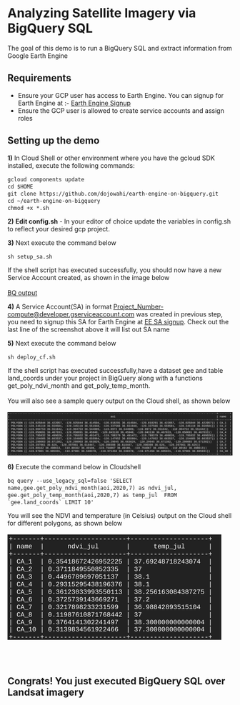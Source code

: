 # Analyzing Satellite Imagery via BigQuery SQL
The goal of this demo is to run a BigQuery SQL and extract information from Google Earth Engine

## Requirements
* Ensure your GCP user has access to Earth Engine. You can signup for Earth Engine at :- [Earth Engine Signup](https://signup.earthengine.google.com/)
* Ensure the GCP user is allowed to create service accounts and assign roles


## Setting up the demo
**1)** In Cloud Shell or other environment where you have the gcloud SDK installed, execute the following commands:
```console
gcloud components update 
cd $HOME
git clone https://github.com/dojowahi/earth-engine-on-bigquery.git
cd ~/earth-engine-on-bigquery
chmod +x *.sh
```

**2)** **Edit config.sh** - In your editor of choice update the variables in config.sh to reflect your desired gcp project.

**3)** Next execute the command below

```console
sh setup_sa.sh
```
If the shell script has executed successfully, you should now have a new Service Account created, as shown in the image below
<br/><br/>
[BQ output](/img/setup_sa.png)

**4)** A Service Account(SA) in format <Project_Number-compute@developer.gserviceaccount.com> was created in previous step, you need to signup this SA for Earth Engine at [EE SA signup](https://signup.earthengine.google.com/#!/service_accounts). Check out the last line of the screenshot above it will list out SA name


**5)** Next execute the command below

```console
sh deploy_cf.sh
```

If the shell script has executed successfully,have a dataset gee and table land_coords under your project in BigQuery along with a functions get_poly_ndvi_month and get_poly_temp_month. 
<br/><br/>
You will also see a sample query output on the Cloud shell, as shown below
<br/><br/>
![BQ output](/img/deploy_cf.png)


**6)** Execute the command below in Cloudshell
```console
bq query --use_legacy_sql=false 'SELECT name,gee.get_poly_ndvi_month(aoi,2020,7) as ndvi_jul, gee.get_poly_temp_month(aoi,2020,7) as temp_jul  FROM `gee.land_coords` LIMIT 10'
```
You will see the NDVI and temperature (in Celsius) output on the Cloud shell for different polygons, as shown below
<br/><br/>
![NDVI output](/img/ndvi_out.png)

<br/><br/>
## Congrats! You just executed BigQuery SQL over Landsat imagery
